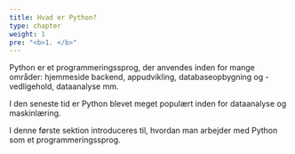 ```yaml
---
title: Hvad er Python?
type: chapter
weight: 1
pre: "<b>1. </b>"
---
```

Python er et programmeringssprog, der anvendes inden for mange områder: hjemmeside backend, appudvikling, databaseopbygning og -vedligehold, dataanalyse mm.

I den seneste tid er Python blevet meget populært inden for dataanalyse og maskinlæring.

I denne første sektion introduceres til, hvordan man arbejder med Python som et programmeringssprog.
